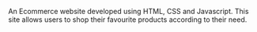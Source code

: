 An Ecommerce website developed using HTML, CSS and Javascript. This site allows users to shop their favourite products according to their need.
